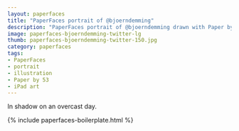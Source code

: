 ```yaml
---
layout: paperfaces
title: "PaperFaces portrait of @bjoerndemming"
description: "PaperFaces portrait of @bjoerndemming drawn with Paper by 53 on an iPad."
image: paperfaces-bjoerndemming-twitter-lg
thumb: paperfaces-bjoerndemming-twitter-150.jpg
category: paperfaces
tags: 
- PaperFaces
- portrait
- illustration
- Paper by 53
- iPad art
---
```


In shadow on an overcast day.

{% include paperfaces-boilerplate.html %}